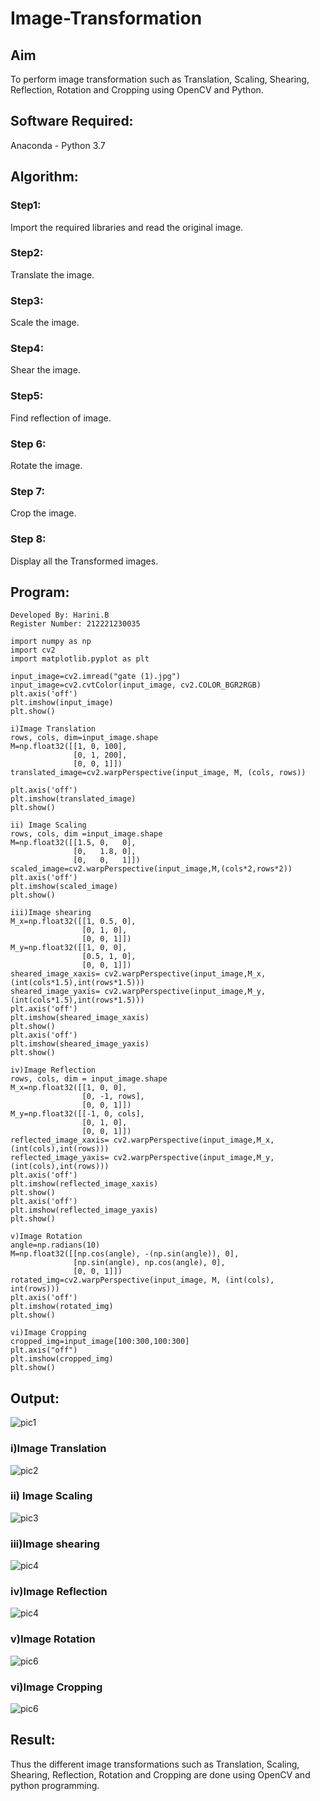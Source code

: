 # Image-Transformation
## Aim
To perform image transformation such as Translation, Scaling, Shearing, Reflection, Rotation and Cropping using OpenCV and Python.

## Software Required:
Anaconda - Python 3.7

## Algorithm:
### Step1:
Import the required libraries and read the original image.

### Step2:
Translate the image.

### Step3:
Scale the image.

### Step4:
Shear the image.

### Step5:
Find reflection of image.

### Step 6:
Rotate the image.

### Step 7:
Crop the image.

### Step 8:
Display all the Transformed images.

## Program:
```
Developed By: Harini.B
Register Number: 212221230035

import numpy as np
import cv2
import matplotlib.pyplot as plt

input_image=cv2.imread("gate (1).jpg")
input_image=cv2.cvtColor(input_image, cv2.COLOR_BGR2RGB)
plt.axis('off')
plt.imshow(input_image)
plt.show()

i)Image Translation
rows, cols, dim=input_image.shape
M=np.float32([[1, 0, 100],
              [0, 1, 200],
              [0, 0, 1]])
translated_image=cv2.warpPerspective(input_image, M, (cols, rows))

plt.axis('off')
plt.imshow(translated_image)
plt.show()

ii) Image Scaling
rows, cols, dim =input_image.shape
M=np.float32([[1.5, 0,   0],
              [0,   1.8, 0],
              [0,   0,   1]])
scaled_image=cv2.warpPerspective(input_image,M,(cols*2,rows*2))
plt.axis('off')
plt.imshow(scaled_image)
plt.show()

iii)Image shearing
M_x=np.float32([[1, 0.5, 0],
                [0, 1, 0],
                [0, 0, 1]])
M_y=np.float32([[1, 0, 0],
                [0.5, 1, 0],
                [0, 0, 1]])
sheared_image_xaxis= cv2.warpPerspective(input_image,M_x,(int(cols*1.5),int(rows*1.5)))
sheared_image_yaxis= cv2.warpPerspective(input_image,M_y,(int(cols*1.5),int(rows*1.5)))
plt.axis('off')
plt.imshow(sheared_image_xaxis)
plt.show()
plt.axis('off')
plt.imshow(sheared_image_yaxis)
plt.show()

iv)Image Reflection
rows, cols, dim = input_image.shape
M_x=np.float32([[1, 0, 0],
                [0, -1, rows],
                [0, 0, 1]])
M_y=np.float32([[-1, 0, cols],
                [0, 1, 0],
                [0, 0, 1]])
reflected_image_xaxis= cv2.warpPerspective(input_image,M_x,(int(cols),int(rows)))
reflected_image_yaxis= cv2.warpPerspective(input_image,M_y,(int(cols),int(rows)))
plt.axis('off')
plt.imshow(reflected_image_xaxis)
plt.show()
plt.axis('off')
plt.imshow(reflected_image_yaxis)
plt.show()

v)Image Rotation
angle=np.radians(10)
M=np.float32([[np.cos(angle), -(np.sin(angle)), 0],
              [np.sin(angle), np.cos(angle), 0],
              [0, 0, 1]])
rotated_img=cv2.warpPerspective(input_image, M, (int(cols), int(rows)))
plt.axis('off')
plt.imshow(rotated_img)
plt.show()

vi)Image Cropping
cropped_img=input_image[100:300,100:300]
plt.axis("off")
plt.imshow(cropped_img)
plt.show()
```

## Output:

![pic1](https://user-images.githubusercontent.com/93427253/230605945-0192c116-ef60-438e-9e30-ce002f6c2324.png)

### i)Image Translation

![pic2](https://user-images.githubusercontent.com/93427253/230606009-62920550-cfab-489d-aea3-876d89d85ccb.png)

### ii) Image Scaling

![pic3](https://user-images.githubusercontent.com/93427253/230606092-bc245a47-6282-4324-adb9-c96718048e0e.png)

### iii)Image shearing

![pic4](https://user-images.githubusercontent.com/93427253/230606123-de79a47a-b6ff-4c0a-af2f-d16a0653f558.png)

### iv)Image Reflection

![pic4](https://user-images.githubusercontent.com/93427253/230606168-3f331813-25dd-476c-b7c7-66302471bc5a.png)

### v)Image Rotation

![pic6](https://user-images.githubusercontent.com/93427253/230606201-6ddc6a74-6398-451e-a842-956bde27e859.png)

### vi)Image Cropping

![pic6](https://user-images.githubusercontent.com/93427253/230606242-f75e288e-1f22-46b1-a70a-ec4f92ec6edd.png)

## Result: 

Thus the different image transformations such as Translation, Scaling, Shearing, Reflection, Rotation and Cropping are done using OpenCV and python programming.
